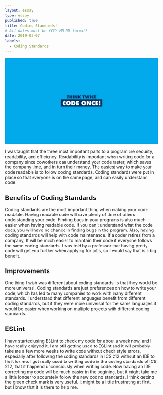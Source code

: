 ```yaml
---
layout: essay
type: essay
published: true
title: Coding Standards!
# All dates must be YYYY-MM-DD format!
date: 2019-02-07
labels:
  - Coding Standards
---
```


<img class="ui centered image" src="../images/codingStandard.jpeg">


I was taught that the three most important parts to a program are security, readability, and efficiency. Readability is important when writing code for a company since coworkers can understand your code faster, which saves the company time, and in turn their money. The easiest way to make your code readable is to follow coding standards. Coding standards were put in place so that everyone is on the same page, and can easily understand code.

## Benefits of Coding Standards

Coding standards are the most important thing when making your code readable. Having readable code will save plenty of time of others understanding your code. Finding bugs in your programs is also much easier when having readable code. If you can't understand what the code does, you will have no chance in finding bugs in the program. Also, having coding standards will help with code maintenance. If a coder retires from a company, It will be much easier to maintain their code if everyone follows the same coding standards. I was told by a professor that having pretty code will get you further when applying for jobs, so I would say that is a big benefit.

## Improvements

One thing I wish was different about coding standards, is that they would be more universal. Coding standards are just preferences on how to write your code, which has led to many companies to work with many different standards. I understand that different languages benefit from different coding standards, but if they were more universal for the same languages it would be easier when working on multiple projects with different coding standards. 

## ESLint

I have started using ESLint to check my code for about a week now, and I have really enjoyed it. I am still getting used to ESLint and it will probably take me a few more weeks to write code without check style errors, especially after following the coding standards in ICS 212 without an IDE to fix it for me. I got really used to writting code in the coding standards of ICS 212, that it happend unconciously when writing code. Now having an IDE correcting my code will be much easier in the begining, but it might take me a little longer to accurately follow the new coding standards. I think getting the green check mark is very useful. It might be a little frustrating at first, but I know that it is there to help me. 
